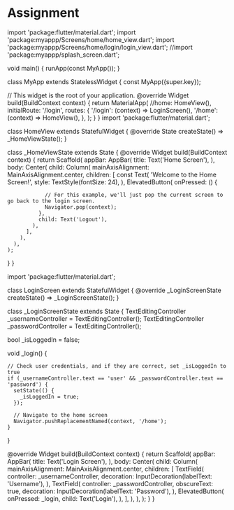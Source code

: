 # Assignment
import 'package:flutter/material.dart';
import 'package:myappp/Screens/home/home_view.dart';
import 'package:myappp/Screens/home/login/login_view.dart';
//import 'package:myappp/splash_screen.dart';

void main() {
  runApp(const MyApp());
}

class MyApp extends StatelessWidget {
  const MyApp({super.key});

  // This widget is the root of your application.
  @override
  Widget build(BuildContext context) {
    return  MaterialApp(
      //home: HomeView(),
      initialRoute: '/login',
      routes: {
        '/login': (context) => LoginScreen(),
        '/home': (context) => HomeView(),
      },
    );
  }
}
import 'package:flutter/material.dart';

class HomeView extends StatefulWidget {
  @override
  State<HomeView> createState() => _HomeViewState();
}

class _HomeViewState extends State<HomeView> {
  @override
  Widget build(BuildContext context) {
    return  Scaffold(
      appBar: AppBar(
        title: Text('Home Screen'),
      ),
      body: Center(
        child: Column(
          mainAxisAlignment: MainAxisAlignment.center,
          children: <Widget>[
            const Text(
              'Welcome to the Home Screen!',
              style: TextStyle(fontSize: 24),
            ),
            ElevatedButton(
              onPressed: () {
               
                // For this example, we'll just pop the current screen to go back to the login screen.
                Navigator.pop(context);
              },
              child: Text('Logout'),
            ),
          ],
        ),
      ),
    );
  }
}
    
import 'package:flutter/material.dart';


class LoginScreen extends StatefulWidget {
  @override
  _LoginScreenState createState() => _LoginScreenState();
}

class _LoginScreenState extends State<LoginScreen> {
  TextEditingController _usernameController = TextEditingController();
  TextEditingController _passwordController = TextEditingController();

  bool _isLoggedIn = false;

  void _login() {

    // Check user credentials, and if they are correct, set _isLoggedIn to true
    if (_usernameController.text == 'user' && _passwordController.text == 'password') {
      setState(() {
        _isLoggedIn = true;
      });

      // Navigate to the home screen
      Navigator.pushReplacementNamed(context, '/home');
    }
  }

  @override
  Widget build(BuildContext context) {
    return Scaffold(
      appBar: AppBar(
        title: Text('Login Screen'),
      ),
      body: Center(
        child: Column(
          mainAxisAlignment: MainAxisAlignment.center,
          children: <Widget>[
            TextField(
              controller: _usernameController,
              decoration: InputDecoration(labelText: 'Username'),
            ),
            TextField(
              controller: _passwordController,
              obscureText: true,
              decoration: InputDecoration(labelText: 'Password'),
            ),
            ElevatedButton(
              onPressed: _login,
              child: Text('Login'),
            ),
          ],
        ),
      ),
    );
  }
}
